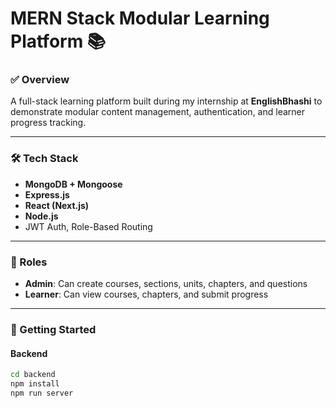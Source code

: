# MERN Stack Modular Learning Platform 📚

### ✅ Overview
A full-stack learning platform built during my internship at **EnglishBhashi** to demonstrate modular content management, authentication, and learner progress tracking.

---

### 🛠 Tech Stack
- **MongoDB + Mongoose**
- **Express.js**
- **React (Next.js)**
- **Node.js**
- JWT Auth, Role-Based Routing

---

### 🔐 Roles
- **Admin**: Can create courses, sections, units, chapters, and questions
- **Learner**: Can view courses, chapters, and submit progress

---

### 🚀 Getting Started

#### Backend
```bash
cd backend
npm install
npm run server
